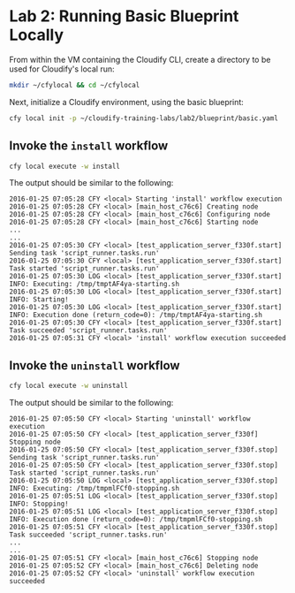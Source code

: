 # Lab 2: Running Basic Blueprint Locally

From within the VM containing the Cloudify CLI, create a directory to be used for Cloudify's local run:

```bash
mkdir ~/cfylocal && cd ~/cfylocal
```

Next, initialize a Cloudify environment, using the basic blueprint:

```bash
cfy local init -p ~/cloudify-training-labs/lab2/blueprint/basic.yaml
```

## Invoke the `install` workflow

```bash
cfy local execute -w install
```

The output should be similar to the following:

```
2016-01-25 07:05:28 CFY <local> Starting 'install' workflow execution
2016-01-25 07:05:28 CFY <local> [main_host_c76c6] Creating node
2016-01-25 07:05:28 CFY <local> [main_host_c76c6] Configuring node
2016-01-25 07:05:28 CFY <local> [main_host_c76c6] Starting node
...
...
2016-01-25 07:05:30 CFY <local> [test_application_server_f330f.start] Sending task 'script_runner.tasks.run'
2016-01-25 07:05:30 CFY <local> [test_application_server_f330f.start] Task started 'script_runner.tasks.run'
2016-01-25 07:05:30 LOG <local> [test_application_server_f330f.start] INFO: Executing: /tmp/tmptAF4ya-starting.sh
2016-01-25 07:05:30 LOG <local> [test_application_server_f330f.start] INFO: Starting!
2016-01-25 07:05:30 LOG <local> [test_application_server_f330f.start] INFO: Execution done (return_code=0): /tmp/tmptAF4ya-starting.sh
2016-01-25 07:05:30 CFY <local> [test_application_server_f330f.start] Task succeeded 'script_runner.tasks.run'
2016-01-25 07:05:31 CFY <local> 'install' workflow execution succeeded
```

## Invoke the `uninstall` workflow

```bash
cfy local execute -w uninstall
```

The output should be similar to the following:

```
2016-01-25 07:05:50 CFY <local> Starting 'uninstall' workflow execution
2016-01-25 07:05:50 CFY <local> [test_application_server_f330f] Stopping node
2016-01-25 07:05:50 CFY <local> [test_application_server_f330f.stop] Sending task 'script_runner.tasks.run'
2016-01-25 07:05:50 CFY <local> [test_application_server_f330f.stop] Task started 'script_runner.tasks.run'
2016-01-25 07:05:50 LOG <local> [test_application_server_f330f.stop] INFO: Executing: /tmp/tmpmlFCf0-stopping.sh
2016-01-25 07:05:51 LOG <local> [test_application_server_f330f.stop] INFO: Stopping!
2016-01-25 07:05:51 LOG <local> [test_application_server_f330f.stop] INFO: Execution done (return_code=0): /tmp/tmpmlFCf0-stopping.sh
2016-01-25 07:05:51 CFY <local> [test_application_server_f330f.stop] Task succeeded 'script_runner.tasks.run'
...
...
2016-01-25 07:05:51 CFY <local> [main_host_c76c6] Stopping node
2016-01-25 07:05:52 CFY <local> [main_host_c76c6] Deleting node
2016-01-25 07:05:52 CFY <local> 'uninstall' workflow execution succeeded
```

